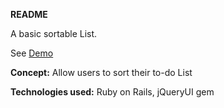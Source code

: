 **README**

A basic sortable List.

See [Demo](http://mysortableapp.herokuapp.com)

**Concept:**  Allow users to sort their to-do List

**Technologies used:**  Ruby on Rails, jQueryUI gem
